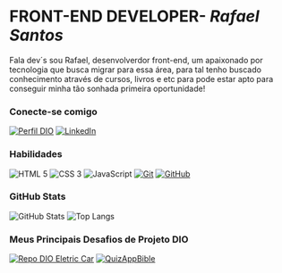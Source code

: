 # FRONT-END DEVELOPER- *Rafael Santos*
Fala dev´s sou Rafael, desenvolverdor front-end, um apaixonado por tecnologia que busca migrar para essa área, para tal tenho buscado conhecimento através de cursos, livros e etc para pode estar apto para conseguir minha tão sonhada primeira oportunidade!

### Conecte-se comigo
[![Perfil DIO](https://img.shields.io/badge/-Meu%20Perfil%20na%20DIO-30A3DC?style=for-the-badge)](https://www.dio.me/users/freelancerrafaelsantos)
[![LinkedIn](https://img.shields.io/badge/-LinkedIn-000?style=for-the-badge&logo=linkedin&logoColor=30A3DC)](https://www.linkedin.com/in/dev-rafael-santos/)


### Habilidades

![HTML 5](https://img.shields.io/badge/html5-000?style=for-the-badge&logo=html5&logoColor=#D62E97)
![CSS 3](https://img.shields.io/badge/css3-000?style=for-the-badge&logo=css3&logoColor=#D62E97)
![JavaScript](https://img.shields.io/badge/javascript-000?style=for-the-badge&logo=javascript&logoColor=#D62E97)
[![Git](https://img.shields.io/badge/Git-000?style=for-the-badge&logo=git&logoColor=E94D5F)](https://git-scm.com/doc) 
[![GitHub](https://img.shields.io/badge/GitHub-000?style=for-the-badge&logo=github&logoColor=30A3DC)](https://docs.github.com/)

### GitHub Stats
![GitHub Stats](https://github-readme-stats.vercel.app/api?username=RafaelSantos0322&theme=transparent&bg_color=000&border_color=30A3DC&show_icons=true&icon_color=30A3DC&title_color=E94D5F&text_color=FFF)
![Top Langs](https://github-readme-stats-git-masterrstaa-rickstaa.vercel.app/api/top-langs/?username=RafaelSantos0322&layout=compact&bg_color=000&border_color=30A3DC&title_color=E94D5F&text_color=FFF)

### Meus Principais Desafios de Projeto DIO
[![Repo DIO Eletric Car](https://github-readme-stats.vercel.app/api/pin/?username=RafaelSantos0322&repo=eletric_car&bg_color=000&border_color=30A3DC&show_icons=true&icon_color=30A3DC&title_color=E94D5F&text_color=FFF)](https://github.com/RafaelSantos0322/eletric_car)
[![QuizAppBible](https://github-readme-stats.vercel.app/api/pin/?username=RafaelSantos0322&repo=QuizAppBible&bg_color=000&border_color=30A3DC&show_icons=true&icon_color=30A3DC&title_color=E94D5F&text_color=FFF)](https://github.com/RafaelSantos0322/QuizAppBible)

